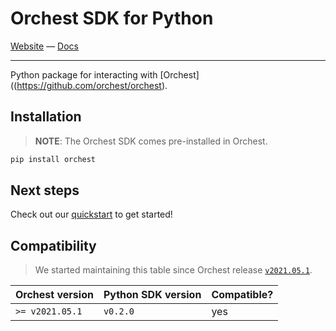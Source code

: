 # Orchest SDK for Python

[Website](https://www.orchest.io) —
[Docs](https://orchest.readthedocs.io/en/stable/user_guide/sdk/python.html)

---

Python package for interacting with [Orchest]((https://github.com/orchest/orchest).

## Installation

> **NOTE**: The Orchest SDK comes pre-installed in Orchest.

```sh
pip install orchest
```

## Next steps

Check out our
[quickstart](https://orchest.readthedocs.io/en/stable/user_guide/sdk/python.html#quickstart) to get
started!

## Compatibility

> We started maintaining this table since Orchest release
> [`v2021.05.1`](https://github.com/orchest/orchest/releases/tag/v2021.05.1).

| Orchest version | Python SDK version | Compatible? |
| --------------- | ------------------ | ----------- |
| `>= v2021.05.1` | `v0.2.0`           | yes         |
